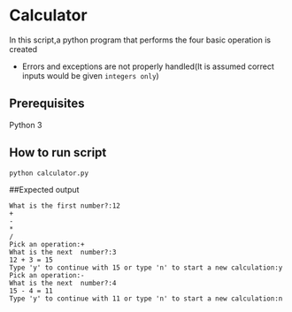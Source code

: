 # Calculator
In this script,a python program that performs the four basic operation is created
- Errors and exceptions are not properly handled(It is assumed correct inputs would be given `integers only`)

## Prerequisites
Python 3

## How to run script
`python calculator.py`

##Expected output
```
What is the first number?:12
+
-
*
/
Pick an operation:+
What is the next  number?:3
12 + 3 = 15
Type 'y' to continue with 15 or type 'n' to start a new calculation:y
Pick an operation:-
What is the next  number?:4
15 - 4 = 11
Type 'y' to continue with 11 or type 'n' to start a new calculation:n

```
